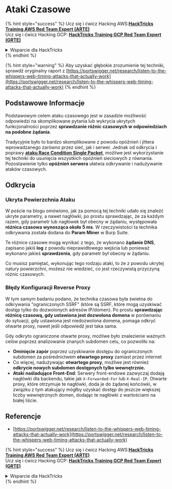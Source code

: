 # Ataki Czasowe

{% hint style="success" %}
Ucz się i ćwicz Hacking AWS:<img src="../.gitbook/assets/arte.png" alt="" data-size="line">[**HackTricks Training AWS Red Team Expert (ARTE)**](https://training.hacktricks.xyz/courses/arte)<img src="../.gitbook/assets/arte.png" alt="" data-size="line">\
Ucz się i ćwicz Hacking GCP: <img src="../.gitbook/assets/grte.png" alt="" data-size="line">[**HackTricks Training GCP Red Team Expert (GRTE)**<img src="../.gitbook/assets/grte.png" alt="" data-size="line">](https://training.hacktricks.xyz/courses/grte)

<details>

<summary>Wsparcie dla HackTricks</summary>

* Sprawdź [**plany subskrypcyjne**](https://github.com/sponsors/carlospolop)!
* **Dołącz do** 💬 [**grupy Discord**](https://discord.gg/hRep4RUj7f) lub [**grupy telegram**](https://t.me/peass) lub **śledź** nas na **Twitterze** 🐦 [**@hacktricks\_live**](https://twitter.com/hacktricks\_live)**.**
* **Podziel się sztuczkami hackingowymi, przesyłając PR-y do** [**HackTricks**](https://github.com/carlospolop/hacktricks) i [**HackTricks Cloud**](https://github.com/carlospolop/hacktricks-cloud) repozytoriów github.

</details>
{% endhint %}

{% hint style="warning" %}
Aby uzyskać głębokie zrozumienie tej techniki, sprawdź oryginalny raport z [https://portswigger.net/research/listen-to-the-whispers-web-timing-attacks-that-actually-work](https://portswigger.net/research/listen-to-the-whispers-web-timing-attacks-that-actually-work)
{% endhint %}

## Podstawowe Informacje

Podstawowym celem ataku czasowego jest w zasadzie możliwość odpowiedzi na skomplikowane pytania lub wykrycia ukrytych funkcjonalności poprzez **sprawdzanie różnic czasowych w odpowiedziach na podobne żądania**.

Tradycyjnie było to bardzo skomplikowane z powodu opóźnień i jittera wprowadzanego zarówno przez sieć, jak i serwer. Jednak od odkrycia i poprawy [**ataku Race Condition Single Packet**](race-condition.md#http-2-single-packet-attack-vs.-http-1.1-last-byte-synchronization), możliwe jest wykorzystanie tej techniki do usunięcia wszystkich opóźnień sieciowych z równania.\
Pozostawienie tylko **opóźnień serwera** ułatwia odkrywanie i nadużywanie ataków czasowych.

## Odkrycia

### Ukryta Powierzchnia Ataku

W poście na blogu omówiono, jak za pomocą tej techniki udało się znaleźć ukryte parametry, a nawet nagłówki, po prostu sprawdzając, że za każdym razem, gdy parametr lub nagłówek był obecny w żądaniu, występowała **różnica czasowa wynosząca około 5 ms**. W rzeczywistości ta technika odkrywania została dodana do **Param Miner** w Burp Suite.

Te różnice czasowe mogą wynikać z tego, że wykonano **żądanie DNS**, zapisano jakiś **log** z powodu nieprawidłowego wejścia lub ponieważ wykonano jakieś **sprawdzenia**, gdy parametr był obecny w żądaniu.

Co musisz pamiętać, wykonując tego rodzaju ataki, to że z powodu ukrytej natury powierzchni, możesz nie wiedzieć, co jest rzeczywistą przyczyną różnic czasowych.

### Błędy Konfiguracji Reverse Proxy

W tym samym badaniu podano, że technika czasowa była świetna do odkrywania "ograniczonych SSRF" (które są SSRF, które mogą uzyskiwać dostęp tylko do dozwolonych adresów IP/domen). Po prostu **sprawdzając różnicę czasową, gdy ustawiona jest dozwolona domena** w porównaniu do sytuacji, gdy ustawiona jest niedozwolona domena, pomaga odkryć otwarte proxy, nawet jeśli odpowiedź jest taka sama.

Gdy odkryto ograniczone otwarte proxy, możliwe było znalezienie ważnych celów poprzez analizowanie znanych subdomen celu, co pozwoliło na:

* **Ominięcie zapór** poprzez uzyskiwanie dostępu do ograniczonych subdomen za pośrednictwem **otwartego proxy** zamiast przez internet
* Co więcej, nadużywając **otwartego proxy**, możliwe jest również **odkrycie nowych subdomen dostępnych tylko wewnętrznie.**
* **Ataki naśladujące Front-End**: Serwery front-endowe zazwyczaj dodają nagłówki dla backendu, takie jak `X-Forwarded-For` lub `X-Real-IP`. Otwarte proxy, które otrzymuje te nagłówki, doda je do żądanej końcówki, w związku z tym atakujący mógłby uzyskać dostęp do jeszcze większej liczby wewnętrznych domen, dodając te nagłówki z wartościami na białej liście.

## Referencje

* [https://portswigger.net/research/listen-to-the-whispers-web-timing-attacks-that-actually-work](https://portswigger.net/research/listen-to-the-whispers-web-timing-attacks-that-actually-work)

{% hint style="success" %}
Ucz się i ćwicz Hacking AWS:<img src="../.gitbook/assets/arte.png" alt="" data-size="line">[**HackTricks Training AWS Red Team Expert (ARTE)**](https://training.hacktricks.xyz/courses/arte)<img src="../.gitbook/assets/arte.png" alt="" data-size="line">\
Ucz się i ćwicz Hacking GCP: <img src="../.gitbook/assets/grte.png" alt="" data-size="line">[**HackTricks Training GCP Red Team Expert (GRTE)**<img src="../.gitbook/assets/grte.png" alt="" data-size="line">](https://training.hacktricks.xyz/courses/grte)

<details>

<summary>Wsparcie dla HackTricks</summary>

* Sprawdź [**plany subskrypcyjne**](https://github.com/sponsors/carlospolop)!
* **Dołącz do** 💬 [**grupy Discord**](https://discord.gg/hRep4RUj7f) lub [**grupy telegram**](https://t.me/peass) lub **śledź** nas na **Twitterze** 🐦 [**@hacktricks\_live**](https://twitter.com/hacktricks\_live)**.**
* **Podziel się sztuczkami hackingowymi, przesyłając PR-y do** [**HackTricks**](https://github.com/carlospolop/hacktricks) i [**HackTricks Cloud**](https://github.com/carlospolop/hacktricks-cloud) repozytoriów github.

</details>
{% endhint %}
